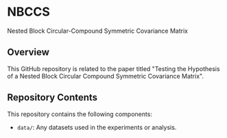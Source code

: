 # NBCCS
Nested Block Circular-Compound Symmetric Covariance Matrix

## Overview

This GitHub repository is related to the paper titled "Testing the Hypothesis of a Nested Block Circular Compound Symmetric Covariance Matrix".


## Repository Contents

This repository contains the following components:

- `data/`: Any datasets used in the experiments or analysis.

